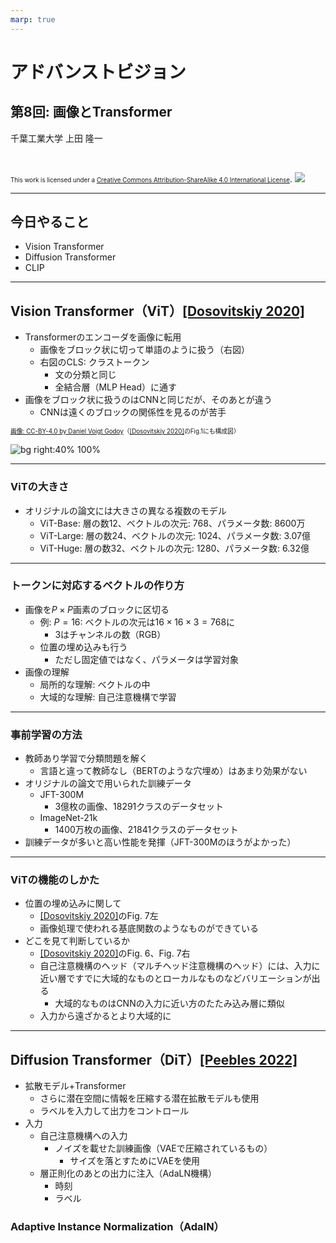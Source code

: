 ```yaml
---
marp: true
---
```


<!-- footer: "アドバンストビジョン第6回" -->

# アドバンストビジョン

## 第8回: 画像とTransformer

千葉工業大学 上田 隆一

<br />

<span style="font-size:70%">This work is licensed under a </span>[<span style="font-size:70%">Creative Commons Attribution-ShareAlike 4.0 International License</span>](https://creativecommons.org/licenses/by-sa/4.0/).
![](https://i.creativecommons.org/l/by-sa/4.0/88x31.png)

---

<!-- paginate: true -->

## 今日やること

- Vision Transformer
- Diffusion Transformer
- CLIP

---

## Vision Transformer（ViT）[[Dosovitskiy 2020]](https://arxiv.org/abs/2010.11929)

- Transformerのエンコーダを画像に転用
    - 画像をブロック状に切って単語のように扱う（右図）
    - 右図のCLS: クラストークン
        - 文の分類と同じ
        - 全結合層（MLP Head）に通す
- 画像をブロック状に扱うのはCNNと同じだが、そのあとが違う
    - CNNは遠くのブロックの関係性を見るのが苦手

[<span style="font-size:70%">画像: CC-BY-4.0 by Daniel Voigt Godoy</span>](https://commons.wikimedia.org/wiki/File:Vision_Transformer.png)<span style="font-size:70%">（[[Dosovitskiy 2020]](https://arxiv.org/abs/2010.11929)のFig.1にも構成図）</span>

![bg right:40% 100%](https://upload.wikimedia.org/wikipedia/commons/9/93/Vision_Transformer.png)


---

### ViTの大きさ

- オリジナルの論文には大きさの異なる複数のモデル
    - ViT-Base: 層の数12、ベクトルの次元: 768、パラメータ数: 8600万
    - ViT-Large: 層の数24、ベクトルの次元: 1024、パラメータ数: 3.07億
    - ViT-Huge: 層の数32、ベクトルの次元: 1280、パラメータ数: 6.32億

---

### トークンに対応するベクトルの作り方

- 画像を$P \times P$画素のブロックに区切る
    - 例: $P=16$: ベクトルの次元は$16\times 16 \times 3 = 768$に
        - 3はチャンネルの数（RGB）
    - 位置の埋め込みも行う
        - ただし固定値ではなく、パラメータは学習対象
- 画像の理解
    - 局所的な理解: ベクトルの中
    - 大域的な理解: 自己注意機構で学習

---

### 事前学習の方法 

- 教師あり学習で分類問題を解く
    - 言語と違って教師なし（BERTのような穴埋め）はあまり効果がない
- オリジナルの論文で用いられた訓練データ
    - JFT-300M
        - 3億枚の画像、18291クラスのデータセット
    - ImageNet-21k
        - 1400万枚の画像、21841クラスのデータセット
- 訓練データが多いと高い性能を発揮（JFT-300Mのほうがよかった）


---

### ViTの機能のしかた

- 位置の埋め込みに関して
    - [[Dosovitskiy 2020]](https://arxiv.org/abs/2010.11929)のFig. 7左
    - 画像処理で使われる基底関数のようなものができている
- どこを見て判断しているか
    - [[Dosovitskiy 2020]](https://arxiv.org/abs/2010.11929)のFig. 6、Fig. 7右
    - 自己注意機構のヘッド（マルチヘッド注意機構のヘッド）には、入力に近い層ですでに大域的なものとローカルなものなどバリエーションが出る
        - 大域的なものはCNNの入力に近い方のたたみ込み層に類似
    - 入力から遠ざかるとより大域的に

---

## Diffusion Transformer（DiT）[[Peebles 2022]](https://arxiv.org/abs/2212.09748)

- 拡散モデル+Transformer
    - さらに潜在空間に情報を圧縮する潜在拡散モデルも使用
    - ラベルを入力して出力をコントロール
- 入力
    - 自己注意機構への入力
        - ノイズを載せた訓練画像（VAEで圧縮されているもの）
            - サイズを落とすためにVAEを使用
    - 層正則化のあとの出力に注入（AdaLN機構）
        - 時刻
        - ラベル

### Adaptive Instance Normalization（AdaIN）
